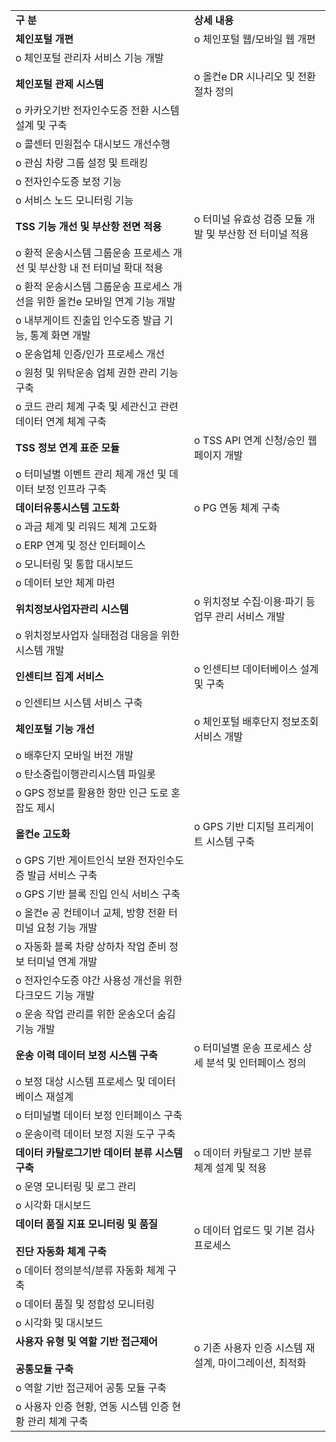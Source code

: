 |   |   |
|---|---|
|**구 분**|**상세 내용**|
|**체인포털 개편**|o 체인포털 웹/모바일 웹 개편|
|o 체인포털 관리자 서비스 기능 개발|
|**체인포털 관제 시스템**|o 올컨e DR 시나리오 및 전환 절차 정의|
|o 카카오기반 전자인수도증 전환 시스템 설계 및 구축|
|o 콜센터 민원접수 대시보드 개선수행|
|o 관심 차량 그룹 설정 및 트래킹|
|o 전자인수도증 보정 기능|
|o 서비스 노드 모니터링 기능|
|**TSS 기능 개선 및 부산항 전면 적용**|o 터미널 유효성 검증 모듈 개발 및 부산항 전 터미널 적용|
|o 환적 운송시스템 그룹운송 프로세스 개선 및 부산항 내 전 터미널 확대 적용|
|o 환적 운송시스템 그룹운송 프로세스 개선을 위한 올컨e 모바일 연계 기능 개발|
|o 내부게이트 진출입 인수도증 발급 기능, 통계 화면 개발|
|o 운송업체 인증/인가 프로세스 개선|
|o 원청 및 위탁운송 업체 권한 관리 기능 구축|
|o 코드 관리 체계 구축 및 세관신고 관련 데이터 연계 체계 구축|
|**TSS 정보 연계 표준 모듈**|o TSS API 연계 신청/승인 웹페이지 개발|
|o 터미널별 이벤트 관리 체계 개선 및 데이터 보정 인프라 구축|
|**데이터유통시스템 고도화**|o PG 연동 체계 구축|
|o 과금 체계 및 리워드 체계 고도화|
|o ERP 연계 및 정산 인터페이스|
|o 모니터링 및 통합 대시보드|
|o 데이터 보안 체계 마련|
|**위치정보사업자관리 시스템**|o 위치정보 수집·이용·파기 등 업무 관리 서비스 개발|
|o 위치정보사업자 실태점검 대응을 위한 시스템 개발|
|**인센티브 집계 서비스**|o 인센티브 데이터베이스 설계 및 구축|
|o 인센티브 시스템 서비스 구축|
|**체인포털 기능 개선**|o 체인포털 배후단지 정보조회서비스 개발|
|o 배후단지 모바일 버전 개발|
|o 탄소중립이행관리시스템 파일롯|
|o GPS 정보를 활용한 항만 인근 도로 혼잡도 제시|
|**올컨e 고도화**|o GPS 기반 디지털 프리게이트 시스템 구축|
|o GPS 기반 게이트인식 보완 전자인수도증 발급 서비스 구축|
|o GPS 기반 블록 진입 인식 서비스 구축|
|o 올컨e 공 컨테이너 교체, 방향 전환 터미널 요청 기능 개발|
|o 자동화 블록 차량 상하차 작업 준비 정보 터미널 연계 개발|
|o 전자인수도증 야간 사용성 개선을 위한 다크모드 기능 개발|
|o 운송 작업 관리를 위한 운송오더 숨김 기능 개발|
|**운송 이력 데이터 보정 시스템 구축**|o 터미널별 운송 프로세스 상세 분석 및 인터페이스 정의|
|o 보정 대상 시스템 프로세스 및 데이터베이스 재설계|
|o 터미널별 데이터 보정 인터페이스 구축|
|o 운송이력 데이터 보정 지원 도구 구축|
|**데이터 카탈로그기반 데이터 분류 시스템 구축**|o 데이터 카탈로그 기반 분류 체계 설계 및 적용|
|o 운영 모니터링 및 로그 관리|
|o 시각화 대시보드|
|**데이터 품질 지표 모니터링 및 품질**<br><br>**진단 자동화 체계 구축**|o 데이터 업로드 및 기본 검사 프로세스|
|o 데이터 정의분석/분류 자동화 체계 구축|
|o 데이터 품질 및 정합성 모니터링|
|o 시각화 및 대시보드|
|**사용자 유형 및 역할 기반 접근제어**<br><br>**공통모듈 구축**|o 기존 사용자 인증 시스템 재설계, 마이그레이션, 최적화|
|o 역할 기반 접근제어 공통 모듈 구축|
|o 사용자 인증 현황, 연동 시스템 인증 현황 관리 체계 구축|